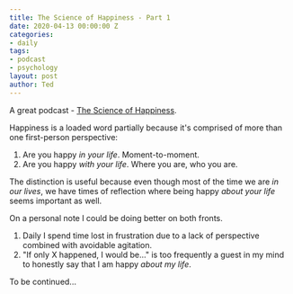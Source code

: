 ```yaml
---
title: The Science of Happiness - Part 1
date: 2020-04-13 00:00:00 Z
categories:
- daily
tags:
- podcast
- psychology
layout: post
author: Ted
---
```


A great podcast - [The Science of Happiness](https://samharris.org/podcasts/196-science-happiness/).

Happiness is a loaded word partially because it's comprised of more than one first-person perspective:

1. Are you happy _in your life_. Moment-to-moment.
2. Are you happy _with your life_. Where you are, who you are.

The distinction is useful because even though most of the time we are _in our lives_, we have times of reflection where being happy _about your life_ seems important as well.

On a personal note I could be doing better on both fronts.

1. Daily I spend time lost in frustration due to a lack of perspective combined with avoidable agitation.
2. "If only X happened, I would be..." is too frequently a guest in my mind to honestly say that I am happy _about my life_.

To be continued...
